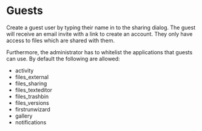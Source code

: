 Guests 
=======

Create a guest user by typing their name in to the sharing dialog. The guest
will receive an email invite with a link to create an account. They only have access
to files which are shared with them.


Furthermore, the administrator has to whitelist the applications that guests can use.
By default the following are allowed:
* activity
* files_external
* files_sharing
* files_texteditor
* files_trashbin
* files_versions
* firstrunwizard
* gallery
* notifications
